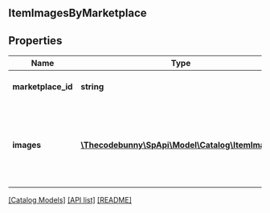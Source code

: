 ## ItemImagesByMarketplace

## Properties

Name | Type | Description | Notes
------------ | ------------- | ------------- | -------------
**marketplace_id** | **string** | Amazon marketplace identifier. |
**images** | [**\Thecodebunny\SpApi\Model\Catalog\ItemImage[]**](ItemImage.md) | Images for an item in the Amazon catalog for the indicated Amazon marketplace. |

[[Catalog Models]](../) [[API list]](../../Api) [[README]](../../../README.md)
